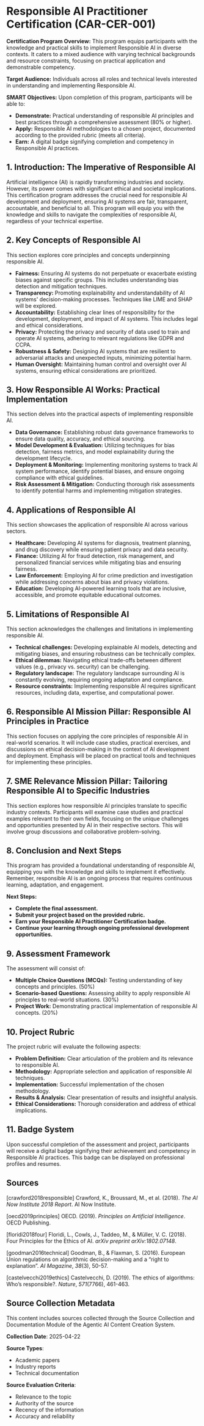 # Responsible AI Practitioner Certification (CAR-CER-001)

**Certification Program Overview:** This program equips participants with the knowledge and practical skills to implement Responsible AI in diverse contexts.  It caters to a mixed audience with varying technical backgrounds and resource constraints, focusing on practical application and demonstrable competency.

**Target Audience:** Individuals across all roles and technical levels interested in understanding and implementing Responsible AI.

**SMART Objectives:** Upon completion of this program, participants will be able to:

* **Demonstrate:** Practical understanding of responsible AI principles and best practices through a comprehensive assessment (80% or higher).
* **Apply:** Responsible AI methodologies to a chosen project, documented according to the provided rubric (meets all criteria).
* **Earn:** A digital badge signifying completion and competency in Responsible AI practices.


## 1. Introduction: The Imperative of Responsible AI

Artificial intelligence (AI) is rapidly transforming industries and society.  However, its power comes with significant ethical and societal implications.  This certification program addresses the crucial need for responsible AI development and deployment, ensuring AI systems are fair, transparent, accountable, and beneficial to all.  This program will equip you with the knowledge and skills to navigate the complexities of responsible AI, regardless of your technical expertise.


## 2. Key Concepts of Responsible AI

This section explores core principles and concepts underpinning responsible AI.

* **Fairness:**  Ensuring AI systems do not perpetuate or exacerbate existing biases against specific groups.  This includes understanding bias detection and mitigation techniques.
* **Transparency:**  Promoting explainability and understandability of AI systems' decision-making processes. Techniques like LIME and SHAP will be explored.
* **Accountability:** Establishing clear lines of responsibility for the development, deployment, and impact of AI systems.  This includes legal and ethical considerations.
* **Privacy:** Protecting the privacy and security of data used to train and operate AI systems, adhering to relevant regulations like GDPR and CCPA.
* **Robustness & Safety:**  Designing AI systems that are resilient to adversarial attacks and unexpected inputs, minimizing potential harm.
* **Human Oversight:** Maintaining human control and oversight over AI systems, ensuring ethical considerations are prioritized.


## 3. How Responsible AI Works: Practical Implementation

This section delves into the practical aspects of implementing responsible AI.

* **Data Governance:**  Establishing robust data governance frameworks to ensure data quality, accuracy, and ethical sourcing.
* **Model Development & Evaluation:**  Utilizing techniques for bias detection, fairness metrics, and model explainability during the development lifecycle.
* **Deployment & Monitoring:**  Implementing monitoring systems to track AI system performance, identify potential biases, and ensure ongoing compliance with ethical guidelines.
* **Risk Assessment & Mitigation:**  Conducting thorough risk assessments to identify potential harms and implementing mitigation strategies.


## 4. Applications of Responsible AI

This section showcases the application of responsible AI across various sectors.

* **Healthcare:**  Developing AI systems for diagnosis, treatment planning, and drug discovery while ensuring patient privacy and data security.
* **Finance:**  Utilizing AI for fraud detection, risk management, and personalized financial services while mitigating bias and ensuring fairness.
* **Law Enforcement:**  Employing AI for crime prediction and investigation while addressing concerns about bias and privacy violations.
* **Education:**  Developing AI-powered learning tools that are inclusive, accessible, and promote equitable educational outcomes.


## 5. Limitations of Responsible AI

This section acknowledges the challenges and limitations in implementing responsible AI.

* **Technical challenges:**  Developing explainable AI models, detecting and mitigating biases, and ensuring robustness can be technically complex.
* **Ethical dilemmas:**  Navigating ethical trade-offs between different values (e.g., privacy vs. security) can be challenging.
* **Regulatory landscape:**  The regulatory landscape surrounding AI is constantly evolving, requiring ongoing adaptation and compliance.
* **Resource constraints:** Implementing responsible AI requires significant resources, including data, expertise, and computational power.


## 6. Responsible AI Mission Pillar:  Responsible AI Principles in Practice

This section focuses on applying the core principles of responsible AI in real-world scenarios.  It will include case studies, practical exercises, and discussions on ethical decision-making in the context of AI development and deployment.  Emphasis will be placed on practical tools and techniques for implementing these principles.


## 7. SME Relevance Mission Pillar:  Tailoring Responsible AI to Specific Industries

This section explores how responsible AI principles translate to specific industry contexts.  Participants will examine case studies and practical examples relevant to their own fields, focusing on the unique challenges and opportunities presented by AI in their respective sectors. This will involve group discussions and collaborative problem-solving.


## 8. Conclusion and Next Steps

This program has provided a foundational understanding of responsible AI, equipping you with the knowledge and skills to implement it effectively.  Remember, responsible AI is an ongoing process that requires continuous learning, adaptation, and engagement.

**Next Steps:**

* **Complete the final assessment.**
* **Submit your project based on the provided rubric.**
* **Earn your Responsible AI Practitioner Certification badge.**
* **Continue your learning through ongoing professional development opportunities.**


## 9. Assessment Framework

The assessment will consist of:

* **Multiple Choice Questions (MCQs):** Testing understanding of key concepts and principles. (50%)
* **Scenario-based Questions:** Assessing ability to apply responsible AI principles to real-world situations. (30%)
* **Project Work:** Demonstrating practical implementation of responsible AI concepts. (20%)


## 10. Project Rubric

The project rubric will evaluate the following aspects:

* **Problem Definition:** Clear articulation of the problem and its relevance to responsible AI.
* **Methodology:**  Appropriate selection and application of responsible AI techniques.
* **Implementation:** Successful implementation of the chosen methodology.
* **Results & Analysis:**  Clear presentation of results and insightful analysis.
* **Ethical Considerations:**  Thorough consideration and address of ethical implications.


## 11. Badge System

Upon successful completion of the assessment and project, participants will receive a digital badge signifying their achievement and competency in Responsible AI practices.  This badge can be displayed on professional profiles and resumes.


## Sources

[crawford2018responsible] Crawford, K., Broussard, M., et al. (2018). *The AI Now Institute 2018 Report*. AI Now Institute.

[oecd2019principles] OECD. (2019). *Principles on Artificial Intelligence*. OECD Publishing.

[floridi2018four] Floridi, L., Cowls, J., Taddeo, M., & Müller, V. C. (2018). Four Principles for the Ethics of AI. *arXiv preprint arXiv:1802.07148*.

[goodman2016technical] Goodman, B., & Flaxman, S. (2016). European Union regulations on algorithmic decision-making and a “right to explanation”. *AI Magazine*, *38*(3), 50-57.

[castelvecchi2019ethics] Castelvecchi, D. (2019). The ethics of algorithms: Who’s responsible?. *Nature*, *571*(7766), 461-463.


## Source Collection Metadata

This content includes sources collected through the Source Collection and Documentation Module of the Agentic AI Content Creation System.

**Collection Date**: 2025-04-22

**Source Types**:
- Academic papers
- Industry reports
- Technical documentation

**Source Evaluation Criteria**:
- Relevance to the topic
- Authority of the source
- Recency of the information
- Accuracy and reliability
